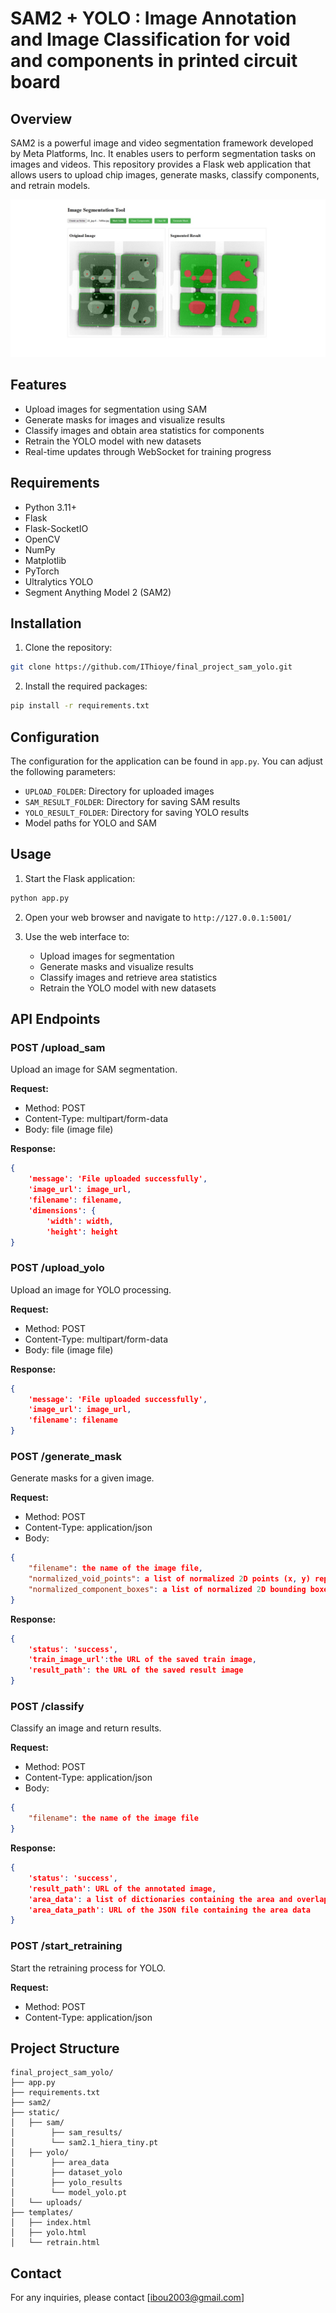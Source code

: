 # SAM2 + YOLO : Image Annotation and Image Classification for void and components in printed circuit board

## Overview
SAM2 is a powerful image and video segmentation framework developed by Meta Platforms, Inc. It enables users to perform segmentation tasks on images and videos. This repository provides a Flask web application that allows users to upload chip images, generate masks, classify components, and retrain models.

![Image Segmentation Tool](https://github.com/IThioye/final_project_sam_yolo/blob/master/main/sam.jpg)

## Features
- Upload images for segmentation using SAM
- Generate masks for images and visualize results
- Classify images and obtain area statistics for components
- Retrain the YOLO model with new datasets
- Real-time updates through WebSocket for training progress

## Requirements
- Python 3.11+
- Flask
- Flask-SocketIO
- OpenCV
- NumPy
- Matplotlib
- PyTorch
- Ultralytics YOLO
- Segment Anything Model 2 (SAM2)

## Installation

1. Clone the repository:
```bash
git clone https://github.com/IThioye/final_project_sam_yolo.git
```

2. Install the required packages:
```bash
pip install -r requirements.txt
```

## Configuration
The configuration for the application can be found in `app.py`. You can adjust the following parameters:
- `UPLOAD_FOLDER`: Directory for uploaded images
- `SAM_RESULT_FOLDER`: Directory for saving SAM results
- `YOLO_RESULT_FOLDER`: Directory for saving YOLO results
- Model paths for YOLO and SAM


## Usage

1. Start the Flask application:
```bash
python app.py
```

2. Open your web browser and navigate to `http://127.0.0.1:5001/`

3. Use the web interface to:
   - Upload images for segmentation
   - Generate masks and visualize results
   - Classify images and retrieve area statistics
   - Retrain the YOLO model with new datasets


## API Endpoints

### POST /upload_sam
Upload an image for SAM segmentation.

**Request:**
- Method: POST
- Content-Type: multipart/form-data
- Body: file (image file)

**Response:**
```json
{
    'message': 'File uploaded successfully',
    'image_url': image_url,
    'filename': filename,
    'dimensions': {
        'width': width,
        'height': height
}
```

### POST /upload_yolo
Upload an image for YOLO processing.

**Request:**
- Method: POST
- Content-Type: multipart/form-data
- Body: file (image file)

**Response:**
```json
{
    'message': 'File uploaded successfully',
    'image_url': image_url,
    'filename': filename
}
```

### POST /generate_mask
Generate masks for a given image.

**Request:**
- Method: POST
- Content-Type: application/json
- Body:
```json
{
    "filename": the name of the image file,
    "normalized_void_points": a list of normalized 2D points (x, y) representing the voids,
    "normalized_component_boxes": a list of normalized 2D bounding boxes (x, y, w, h) representing the components
}
```

**Response:**
```json
{
    'status': 'success',
    'train_image_url':the URL of the saved train image,
    'result_path': the URL of the saved result image
}
```

### POST /classify
Classify an image and return results.

**Request:**
- Method: POST
- Content-Type: application/json
- Body:
```json
{
    "filename": the name of the image file
}
```

**Response:**
```json
{
    'status': 'success',
    'result_path': URL of the annotated image,
    'area_data': a list of dictionaries containing the area and overlap statistics for each component,
    'area_data_path': URL of the JSON file containing the area data
}
```

### POST /start_retraining
Start the retraining process for YOLO.

**Request:**
- Method: POST
- Content-Type: application/json


## Project Structure
```
final_project_sam_yolo/
├── app.py
├── requirements.txt
├── sam2/
├── static/
│   ├── sam/
│        ├── sam_results/
│        └── sam2.1_hiera_tiny.pt
│   ├── yolo/
│        ├── area_data
│        ├── dataset_yolo
│        ├── yolo_results
│        └── model_yolo.pt
│   └── uploads/
├── templates/
│   ├── index.html
│   ├── yolo.html
│   └── retrain.html

```

## Contact
For any inquiries, please contact [ibou2003@gmail.com]
